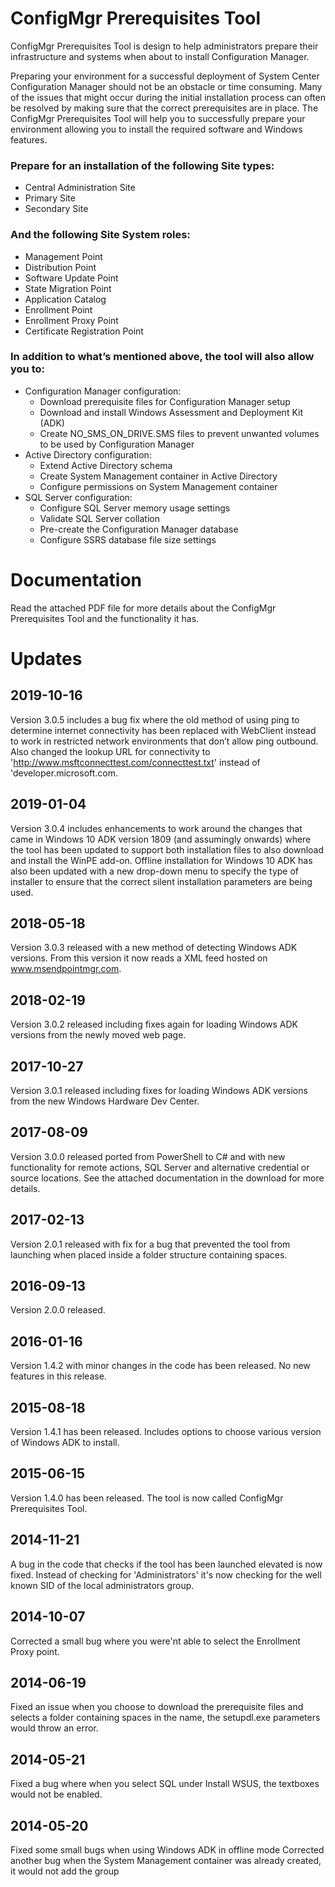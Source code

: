 # ConfigMgr Prerequisites Tool
ConfigMgr Prerequisites Tool is design to help administrators prepare their infrastructure and systems when about to install Configuration Manager.

Preparing your environment for a successful deployment of System Center Configuration Manager should not be an obstacle or time consuming. Many of the issues that might occur during the initial installation process can often be resolved by making sure that the correct prerequisites are in place.
The ConfigMgr Prerequisites Tool will help you to successfully prepare your environment allowing you to install the required software and Windows features.

### Prepare for an installation of the following Site types:

- Central Administration Site
- Primary Site
- Secondary Site

### And the following Site System roles:

- Management Point
- Distribution Point
- Software Update Point
- State Migration Point
- Application Catalog
- Enrollment Point
- Enrollment Proxy Point
- Certificate Registration Point

### In addition to what’s mentioned above, the tool will also allow you to:

- Configuration Manager configuration:
  - Download prerequisite files for Configuration Manager setup
  - Download and install Windows Assessment and Deployment Kit (ADK)
  - Create NO_SMS_ON_DRIVE.SMS files to prevent unwanted volumes to be used by Configuration Manager
- Active Directory configuration:
  - Extend Active Directory schema
  - Create System Management container in Active Directory
  - Configure permissions on System Management container
- SQL Server configuration:
  - Configure SQL Server memory usage settings
  - Validate SQL Server collation
  - Pre-create the Configuration Manager database
  - Configure SSRS database file size settings

# Documentation
Read the attached PDF file for more details about the ConfigMgr Prerequisites Tool and the functionality it has.

# Updates

## 2019-10-16
Version 3.0.5 includes a bug fix where the old method of using ping to determine internet connectivity has been replaced with WebClient instead to work in restricted network environments that don’t allow ping outbound. Also changed the lookup URL for connectivity to 'http://www.msftconnecttest.com/connecttest.txt' instead of 'developer.microsoft.com.
## 2019-01-04
Version 3.0.4 includes enhancements to work around the changes that came in Windows 10 ADK version 1809 (and assumingly onwards) where the tool has been updated to support both installation files to also download and install the WinPE add-on. Offline installation for Windows 10 ADK has also been updated with a new drop-down menu to specify the type of installer to ensure that the correct silent installation parameters are being used. 
## 2018-05-18
Version 3.0.3 released with a new method of detecting Windows ADK versions. From this version it now reads a XML feed hosted on www.msendpointmgr.com.
## 2018-02-19
Version 3.0.2 released including fixes again for loading Windows ADK versions from the newly moved web page.
## 2017-10-27
Version 3.0.1 released including fixes for loading Windows ADK versions from the new Windows Hardware Dev Center.
## 2017-08-09
Version 3.0.0 released ported from PowerShell to C# and with new functionality for remote actions, SQL Server and alternative credential or source locations. See the attached documentation in the download for more details.
## 2017-02-13
Version 2.0.1 released with fix for a bug that prevented the tool from launching when placed inside a folder structure containing spaces.
## 2016-09-13
Version 2.0.0 released.
## 2016-01-16
Version 1.4.2 with minor changes in the code has been released. No new features in this release.
## 2015-08-18
Version 1.4.1 has been released. Includes options to choose various version of Windows ADK to install.
## 2015-06-15
Version 1.4.0 has been released. The tool is now called ConfigMgr Prerequisites Tool.
## 2014-11-21
A bug in the code that checks if the tool has been launched elevated is now fixed. Instead of checking for 'Administrators' it's now checking for the well known SID of the local administrators group.
## 2014-10-07
Corrected a small bug where you were'nt able to select the Enrollment Proxy point.
## 2014-06-19
Fixed an issue when you choose to download the prerequisite files and selects a folder containing spaces in the name, the setupdl.exe parameters would throw an error.
## 2014-05-21
Fixed a bug where when you select SQL under Install WSUS, the textboxes would not be enabled.
## 2014-05-20
Fixed some small bugs when using Windows ADK in offline mode 
Corrected another bug when the System Management container was already created, it would not add the group